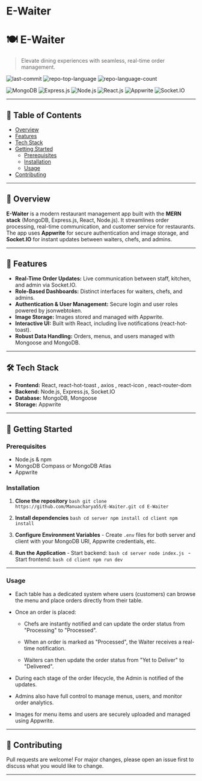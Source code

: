 # E-Waiter
# 🍽️ E-Waiter

> Elevate dining experiences with seamless, real-time order management.

![last-commit](https://img.shields.io/github/last-commit/Manuacharya55/E-Waiter?style=flat&logo=git&logoColor=white&color=0080ff)
![repo-top-language](https://img.shields.io/github/languages/top/Manuacharya55/E-Waiter?style=flat&color=0080ff)
![repo-language-count](https://img.shields.io/github/languages/count/Manuacharya55/E-Waiter?style=flat&color=0080ff)

![MongoDB](https://img.shields.io/badge/MongoDB-4EA94B?style=flat&logo=mongodb&logoColor=white)
![Express.js](https://img.shields.io/badge/Express.js-000000?style=flat&logo=express&logoColor=white)
![Node.js](https://img.shields.io/badge/Node.js-339933?style=flat&logo=node.js&logoColor=white)
![React.js](https://img.shields.io/badge/React-20232A?style=flat&logo=react&logoColor=61DAFB)
![Appwrite](https://img.shields.io/badge/Appwrite-F02E65?style=flat&logo=appwrite&logoColor=white)
![Socket.IO](https://img.shields.io/badge/Socket.IO-010101?style=flat&logo=socket.io&logoColor=white)


---

## 📑 Table of Contents

- [Overview](#overview)
- [Features](#features)
- [Tech Stack](#tech-stack)
- [Getting Started](#getting-started)
    - [Prerequisites](#prerequisites)
    - [Installation](#installation)
    - [Usage](#usage)
- [Contributing](#contributing)

---

## 📝 Overview

**E-Waiter** is a modern restaurant management app built with the **MERN stack** (MongoDB, Express.js, React, Node.js). It streamlines order processing, real-time communication, and customer service for restaurants. The app uses **Appwrite** for secure authentication and image storage, and **Socket.IO** for instant updates between waiters, chefs, and admins.

---

## 🚀 Features

- **Real-Time Order Updates:** Live communication between staff, kitchen, and admin via Socket.IO.
- **Role-Based Dashboards:** Distinct interfaces for waiters, chefs, and admins.
- **Authentication & User Management:** Secure login and user roles powered by jsonwebtoken.
- **Image Storage:** Images stored and managed with Appwrite.
- **Interactive UI:** Built with React, including live notifications (react-hot-toast).
- **Robust Data Handling:** Orders, menus, and users managed with Mongoose and MongoDB.

---

## 🛠 Tech Stack

- **Frontend:** React, react-hot-toast , axios , react-icon , react-router-dom
- **Backend:** Node.js, Express.js, Socket.IO
- **Database:** MongoDB, Mongoose
- **Storage:** Appwrite

---

## 🧰 Getting Started

### Prerequisites

- Node.js & npm
- MongoDB Compass or MongoDB Atlas
- Appwrite

### Installation

1. **Clone the repository**
        ```bash
        git clone https://github.com/Manuacharya55/E-Waiter.git
        cd E-Waiter
        ```

2. **Install dependencies**
        ```bash
        cd server
        npm install
        cd client
        npm install
        ```

4. **Configure Environment Variables**
        - Create `.env` files for both server and client with your MongoDB URI, Appwrite credentials, etc.

5. **Run the Application**
        - Start backend:
            ```bash
            cd server
            node index.js
            ```
        - Start frontend:
            ```bash
            cd client
            npm run dev
            ```

---

### Usage

- Each table has a dedicated system where users (customers) can browse the menu and place orders directly from their table.

- Once an order is placed:

     - Chefs are instantly notified and can update the order status from "Processing" to "Processed".

     - When an order is marked as "Processed", the Waiter receives a real-time notification.

     - Waiters can then update the order status from "Yet to Deliver" to "Delivered".

- During each stage of the order lifecycle, the Admin is notified of the updates.

- Admins also have full control to manage menus, users, and monitor order analytics.

- Images for menu items and users are securely uploaded and managed using Appwrite.



---

## 🤝 Contributing

Pull requests are welcome! For major changes, please open an issue first to discuss what you would like to change.

---
